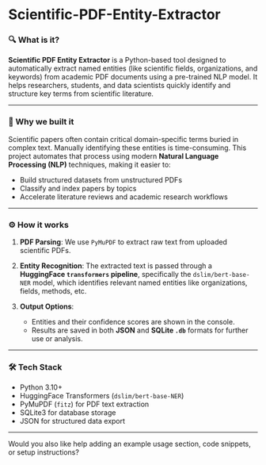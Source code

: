# Scientific-PDF-Entity-Extractor
### 🔍 What is it?

**Scientific PDF Entity Extractor** is a Python-based tool designed to automatically extract named entities (like scientific fields, organizations, and keywords) from academic PDF documents using a pre-trained NLP model. It helps researchers, students, and data scientists quickly identify and structure key terms from scientific literature.

---

### 🎯 Why we built it

Scientific papers often contain critical domain-specific terms buried in complex text. Manually identifying these entities is time-consuming. This project automates that process using modern **Natural Language Processing (NLP)** techniques, making it easier to:

* Build structured datasets from unstructured PDFs
* Classify and index papers by topics
* Accelerate literature reviews and academic research workflows

---

### ⚙️ How it works

1. **PDF Parsing**:
   We use `PyMuPDF` to extract raw text from uploaded scientific PDFs.

2. **Entity Recognition**:
   The extracted text is passed through a **HuggingFace `transformers` pipeline**, specifically the `dslim/bert-base-NER` model, which identifies relevant named entities like organizations, fields, methods, etc.

3. **Output Options**:

   * Entities and their confidence scores are shown in the console.
   * Results are saved in both **JSON** and **SQLite `.db`** formats for further use or analysis.

---

### 🛠️ Tech Stack

* Python 3.10+
* HuggingFace Transformers (`dslim/bert-base-NER`)
* PyMuPDF (`fitz`) for PDF text extraction
* SQLite3 for database storage
* JSON for structured data export

---

Would you also like help adding an example usage section, code snippets, or setup instructions?
